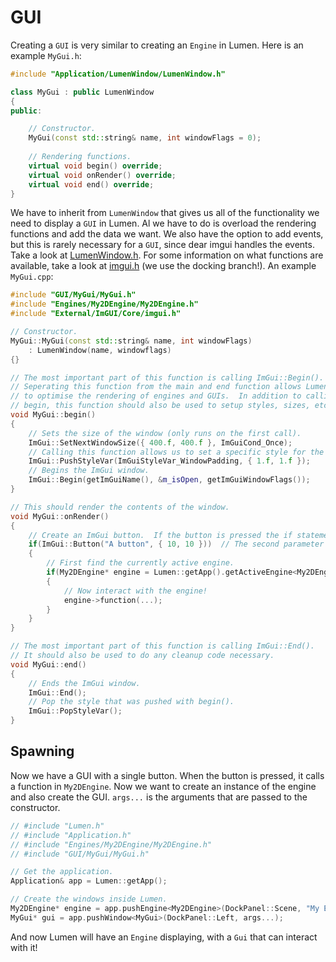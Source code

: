 # GUI

Creating a `GUI` is very similar to creating an `Engine` in Lumen.  Here is an example `MyGui.h`:

```C++
#include "Application/LumenWindow/LumenWindow.h"

class MyGui : public LumenWindow
{
public:

    // Constructor.
    MyGui(const std::string& name, int windowFlags = 0);
    
    // Rendering functions.
    virtual void begin() override;
    virtual void onRender() override;
    virtual void end() override;
}
```

We have to inherit from `LumenWindow` that gives us all of the functionality we need to display a `GUI` in Lumen.  Al we have to do is overload the rendering functions and add the data we want.  We also have the option to add events, but this is rarely necessary for a `GUI`, since dear imgui handles the events.  Take a look at [LumenWindow.h](https://github.com/Alex-vZyl/Lumen/blob/Main/ElecDev_Graphics_Application/Source/Application/LumenWindow/LumenWindow.h).  For some information on what functions are available, take a look at [imgui.h](https://github.com/ocornut/imgui/blob/master/imgui.h) (we use the docking branch!).  An example `MyGui.cpp`:

```C++
#include "GUI/MyGui/MyGui.h"
#include "Engines/My2DEngine/My2DEngine.h"
#include "External/ImGUI/Core/imgui.h"

// Constructor.
MyGui::MyGui(const std::string& name, int windowFlags)
    : LumenWindow(name, windowflags)
{}

// The most important part of this function is calling ImGui::Begin().
// Seperating this function from the main and end function allows Lumen
// to optimise the rendering of engines and GUIs.  In addition to calling
// begin, this function should also be used to setup styles, sizes, etc.
void MyGui::begin()
{
    // Sets the size of the window (only runs on the first call).
    ImGui::SetNextWindowSize({ 400.f, 400.f }, ImGuiCond_Once);
    // Calling this function allows us to set a specific style for the window.
    ImGui::PushStyleVar(ImGuiStyleVar_WindowPadding, { 1.f, 1.f });
    // Begins the ImGui window.
    ImGui::Begin(getImGuiName(), &m_isOpen, getImGuiWindowFlags());
}

// This should render the contents of the window.
void MyGui::onRender()
{
    // Create an ImGui button.  If the button is pressed the if statement will be entered.
    if(ImGui::Button("A button", { 10, 10 }))  // The second parameter is the size.
    {
        // First find the currently active engine.
        if(My2DEngine* engine = Lumen::getApp().getActiveEngine<My2DEngine>())
        {
            // Now interact with the engine!
            engine->function(...);
        }
    }
}

// The most important part of this function is calling ImGui::End().
// It should also be used to do any cleanup code necessary.
void MyGui::end()
{
    // Ends the ImGui window.
    ImGui::End();
    // Pop the style that was pushed with begin().
    ImGui::PopStyleVar();
}
```

## Spawning

Now we have a GUI with a single button.  When the button is pressed, it calls a function in `My2DEngine`.  Now we want to create an instance of the engine and also create the GUI.  `args...` is the arguments that are passed to the constructor.

```C++
// #include "Lumen.h"
// #include "Application.h"
// #include "Engines/My2DEngine/My2DEngine.h"
// #include "GUI/MyGui/MyGui.h"

// Get the application.
Application& app = Lumen::getApp();

// Create the windows inside Lumen.
My2DEngine* engine = app.pushEngine<My2DEngine>(DockPanel::Scene, "My Engine", args...);
MyGui* gui = app.pushWindow<MyGui>(DockPanel::Left, args...);
```

And now Lumen will have an `Engine` displaying, with a `Gui` that can interact with it!
